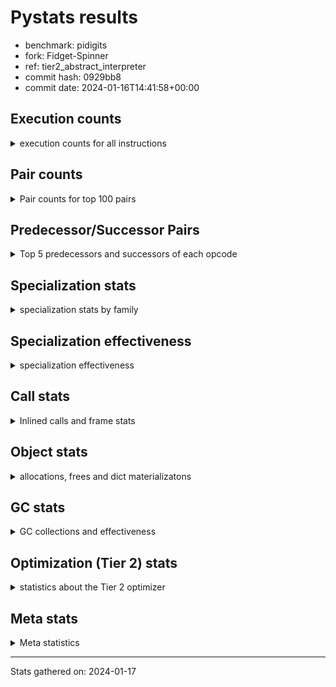 
# Pystats results

- benchmark: pidigits
- fork: Fidget-Spinner
- ref: tier2_abstract_interpreter
- commit hash: 0929bb8
- commit date: 2024-01-16T14:41:58+00:00

## Execution counts

<details>
<summary> execution counts for all instructions </summary>

|Name | Count | Self | Cumulative | Miss ratio | 
|---|---:|---:|---:|---:|
| LOAD_CONST | 3,296,560 | 20.5% | 20.5% |  |
| LOAD_FAST | 2,406,000 | 15.0% | 35.5% |  |
| BINARY_OP_MULTIPLY_INT | 2,350,880 | 14.6% | 50.1% |  |
| BINARY_OP_ADD_INT | 1,548,100 | 9.6% | 59.8% |  |
| LOAD_FAST_LOAD_FAST | 1,129,520 | 7.0% | 66.8% |  |
| RESUME_CHECK | 853,840 | 5.3% | 72.1% |  |
| BUILD_TUPLE | 851,520 | 5.3% | 77.4% |  |
| RETURN_VALUE | 694,000 | 4.3% | 81.7% |  |
| INTERPRETER_EXIT | 690,880 | 4.3% | 86.0% |  |
| STORE_FAST_STORE_FAST | 647,360 | 4.0% | 90.1% |  |
| UNPACK_SEQUENCE_TUPLE | 323,620 | 2.0% | 92.1% |  |
| ENTER_EXECUTOR | 294,840 | 1.8% | 93.9% |  |
| LOAD_GLOBAL_MODULE | 163,200 | 1.0% | 94.9% |  |
| CALL_PY_EXACT_ARGS | 162,960 | 1.0% | 95.9% |  |
| STORE_FAST | 162,320 | 1.0% | 96.9% |  |
| POP_JUMP_IF_FALSE | 160,980 | 1.0% | 97.9% |  |
| POP_TOP | 160,160 | 1.0% | 98.9% |  |
| YIELD_VALUE | 160,000 | 1.0% | 99.9% |  |
| BINARY_OP | 3,140 | 0.0% | 100.0% |  |
| COMPARE_OP_INT | 1,140 | 0.0% | 100.0% |  |
| CALL | 1,040 | 0.0% | 100.0% |  |
| LOAD_GLOBAL_BUILTIN | 820 | 0.0% | 100.0% |  |
| CALL_BUILTIN_FAST | 700 | 0.0% | 100.0% |  |
| JUMP_BACKWARD | 680 | 0.0% | 100.0% |  |
| LOAD_GLOBAL | 600 | 0.0% | 100.0% |  |
| PUSH_NULL | 400 | 0.0% | 100.0% |  |
| NOP | 160 | 0.0% | 100.0% |  |
| LOAD_DEREF | 160 | 0.0% | 100.0% |  |
| RESUME | 160 | 0.0% | 100.0% |  |
| COMPARE_OP | 120 | 0.0% | 100.0% |  |
| UNPACK_SEQUENCE | 120 | 0.0% | 100.0% |  |
| CALL_BUILTIN_CLASS | 120 | 0.0% | 100.0% |  |
| LOAD_ATTR_MODULE | 120 | 0.0% | 100.0% |  |
| MAKE_FUNCTION | 80 | 0.0% | 100.0% |  |
| RETURN_GENERATOR | 80 | 0.0% | 100.0% |  |
| CALL_FUNCTION_EX | 80 | 0.0% | 100.0% |  |
| COPY_FREE_VARS | 80 | 0.0% | 100.0% |  |
| LOAD_ATTR | 80 | 0.0% | 100.0% |  |
| BINARY_OP_SUBTRACT_FLOAT | 60 | 0.0% | 100.0% |  |


</details>

## Pair counts

<details>
<summary> Pair counts for top 100 pairs </summary>

|Pair | Count | Self | Cumulative | 
|---|---:|---:|---:|
| LOAD_CONST LOAD_FAST | 1,221,600 | 7.6% | 7.6% |
| BINARY_OP_MULTIPLY_INT LOAD_CONST | 1,221,540 | 7.6% | 15.2% |
| LOAD_FAST BINARY_OP_MULTIPLY_INT | 1,221,480 | 7.6% | 22.8% |
| LOAD_FAST_LOAD_FAST BINARY_OP_MULTIPLY_INT | 1,129,160 | 7.0% | 29.8% |
| LOAD_CONST BINARY_OP_ADD_INT | 1,061,520 | 6.6% | 36.4% |
| LOAD_CONST LOAD_CONST | 850,800 | 5.3% | 41.7% |
| RESUME_CHECK LOAD_FAST | 693,700 | 4.3% | 46.1% |
| BUILD_TUPLE RETURN_VALUE | 691,520 | 4.3% | 50.4% |
| BINARY_OP_ADD_INT BUILD_TUPLE | 691,480 | 4.3% | 54.7% |
| CACHE RESUME_CHECK | 690,740 | 4.3% | 59.0% |
| BINARY_OP_MULTIPLY_INT LOAD_FAST_LOAD_FAST | 642,800 | 4.0% | 63.0% |
| LOAD_FAST LOAD_CONST | 533,120 | 3.3% | 66.3% |
| RETURN_VALUE INTERPRETER_EXIT | 530,880 | 3.3% | 69.6% |
| BINARY_OP_ADD_INT LOAD_CONST | 530,780 | 3.3% | 72.9% |
| BINARY_OP_MULTIPLY_INT BINARY_OP_ADD_INT | 482,040 | 3.0% | 75.9% |
| STORE_FAST_STORE_FAST STORE_FAST_STORE_FAST | 323,680 | 2.0% | 77.9% |
| BINARY_OP_ADD_INT LOAD_FAST_LOAD_FAST | 323,620 | 2.0% | 79.9% |
| UNPACK_SEQUENCE_TUPLE STORE_FAST_STORE_FAST | 323,620 | 2.0% | 81.9% |
| LOAD_FAST UNPACK_SEQUENCE_TUPLE | 323,560 | 2.0% | 83.9% |
| STORE_FAST_STORE_FAST LOAD_FAST_LOAD_FAST | 162,960 | 1.0% | 85.0% |
| CALL_PY_EXACT_ARGS RESUME_CHECK | 162,900 | 1.0% | 86.0% |
| RETURN_VALUE STORE_FAST | 161,920 | 1.0% | 87.0% |
| STORE_FAST LOAD_FAST | 161,360 | 1.0% | 88.0% |
| STORE_FAST_STORE_FAST LOAD_FAST | 160,720 | 1.0% | 89.0% |
| POP_JUMP_IF_FALSE LOAD_GLOBAL_MODULE | 160,320 | 1.0% | 90.0% |
| LOAD_GLOBAL_MODULE LOAD_CONST | 160,040 | 1.0% | 91.0% |
| BUILD_TUPLE LOAD_FAST | 160,000 | 1.0% | 92.0% |
| LOAD_CONST BUILD_TUPLE | 160,000 | 1.0% | 93.0% |
| LOAD_FAST YIELD_VALUE | 160,000 | 1.0% | 94.0% |
| YIELD_VALUE INTERPRETER_EXIT | 160,000 | 1.0% | 95.0% |
| LOAD_FAST CALL_PY_EXACT_ARGS | 159,960 | 1.0% | 96.0% |
| RESUME_CHECK POP_TOP | 159,900 | 1.0% | 97.0% |
| ENTER_EXECUTOR POP_JUMP_IF_FALSE | 159,780 | 1.0% | 98.0% |
| POP_TOP ENTER_EXECUTOR | 159,580 | 1.0% | 98.9% |
| ENTER_EXECUTOR ENTER_EXECUTOR | 135,060 | 0.8% | 99.8% |
| BINARY_OP_MULTIPLY_INT LOAD_FAST | 4,440 | 0.0% | 99.8% |
| LOAD_FAST BINARY_OP_ADD_INT | 4,400 | 0.0% | 99.8% |
| LOAD_GLOBAL_MODULE LOAD_FAST | 2,860 | 0.0% | 99.9% |
| BINARY_OP RETURN_VALUE | 2,240 | 0.0% | 99.9% |
| BINARY_OP_ADD_INT BINARY_OP | 2,220 | 0.0% | 99.9% |
| LOAD_CONST CALL_PY_EXACT_ARGS | 2,080 | 0.0% | 99.9% |
| COMPARE_OP_INT POP_JUMP_IF_FALSE | 1,140 | 0.0% | 99.9% |
| RETURN_VALUE COMPARE_OP_INT | 1,040 | 0.0% | 99.9% |
| LOAD_FAST LOAD_GLOBAL_MODULE | 1,040 | 0.0% | 99.9% |
| STORE_FAST LOAD_GLOBAL_MODULE | 720 | 0.0% | 99.9% |
| LOAD_GLOBAL_BUILTIN LOAD_FAST | 700 | 0.0% | 99.9% |
| LOAD_FAST CALL_BUILTIN_FAST | 680 | 0.0% | 99.9% |
| LOAD_FAST LOAD_GLOBAL_BUILTIN | 680 | 0.0% | 99.9% |
| CALL_BUILTIN_FAST CALL_PY_EXACT_ARGS | 680 | 0.0% | 99.9% |
| JUMP_BACKWARD LOAD_GLOBAL_MODULE | 620 | 0.0% | 99.9% |
| LOAD_FAST_LOAD_FAST BINARY_OP | 360 | 0.0% | 99.9% |
| POP_TOP JUMP_BACKWARD | 340 | 0.0% | 99.9% |
| POP_JUMP_IF_FALSE JUMP_BACKWARD | 340 | 0.0% | 100.0% |
| PUSH_NULL CALL | 320 | 0.0% | 100.0% |
| BINARY_OP BINARY_OP_MULTIPLY_INT | 240 | 0.0% | 100.0% |
| LOAD_CONST CALL | 240 | 0.0% | 100.0% |
| LOAD_FAST PUSH_NULL | 240 | 0.0% | 100.0% |
| LOAD_FAST BINARY_OP | 240 | 0.0% | 100.0% |
| LOAD_GLOBAL LOAD_GLOBAL_MODULE | 240 | 0.0% | 100.0% |
| CALL CALL | 220 | 0.0% | 100.0% |
| BINARY_OP BINARY_OP | 180 | 0.0% | 100.0% |
| CALL POP_TOP | 160 | 0.0% | 100.0% |
| CALL CALL_PY_EXACT_ARGS | 160 | 0.0% | 100.0% |
| LOAD_FAST CALL | 160 | 0.0% | 100.0% |
| POP_JUMP_IF_FALSE ENTER_EXECUTOR | 160 | 0.0% | 100.0% |
| BINARY_OP LOAD_FAST_LOAD_FAST | 140 | 0.0% | 100.0% |
| BINARY_OP BINARY_OP_ADD_INT | 140 | 0.0% | 100.0% |
| CALL CALL_BUILTIN_CLASS | 120 | 0.0% | 100.0% |
| LOAD_FAST LOAD_GLOBAL | 120 | 0.0% | 100.0% |
| LOAD_FAST UNPACK_SEQUENCE | 120 | 0.0% | 100.0% |
| LOAD_GLOBAL LOAD_FAST | 120 | 0.0% | 100.0% |
| CALL_BUILTIN_CLASS RETURN_VALUE | 120 | 0.0% | 100.0% |
| CACHE POP_TOP | 80 | 0.0% | 100.0% |
| NOP LOAD_DEREF | 80 | 0.0% | 100.0% |
| POP_TOP NOP | 80 | 0.0% | 100.0% |
| POP_TOP LOAD_FAST | 80 | 0.0% | 100.0% |
| PUSH_NULL LOAD_FAST | 80 | 0.0% | 100.0% |
| RETURN_GENERATOR LOAD_FAST | 80 | 0.0% | 100.0% |
| RETURN_VALUE COMPARE_OP | 80 | 0.0% | 100.0% |
| BINARY_OP LOAD_CONST | 80 | 0.0% | 100.0% |
| CALL LOAD_FAST | 80 | 0.0% | 100.0% |
| CALL STORE_FAST | 80 | 0.0% | 100.0% |
| CALL RESUME_CHECK | 80 | 0.0% | 100.0% |
| CALL_FUNCTION_EX COPY_FREE_VARS | 80 | 0.0% | 100.0% |
| LOAD_CONST MAKE_FUNCTION | 80 | 0.0% | 100.0% |
| LOAD_CONST BINARY_OP | 80 | 0.0% | 100.0% |
| LOAD_CONST STORE_FAST | 80 | 0.0% | 100.0% |
| LOAD_DEREF PUSH_NULL | 80 | 0.0% | 100.0% |
| LOAD_DEREF STORE_FAST | 80 | 0.0% | 100.0% |
| LOAD_FAST RETURN_VALUE | 80 | 0.0% | 100.0% |
| LOAD_FAST CALL_FUNCTION_EX | 80 | 0.0% | 100.0% |
| POP_JUMP_IF_FALSE LOAD_FAST | 80 | 0.0% | 100.0% |
| POP_JUMP_IF_FALSE LOAD_GLOBAL | 80 | 0.0% | 100.0% |
| STORE_FAST NOP | 80 | 0.0% | 100.0% |
| STORE_FAST LOAD_DEREF | 80 | 0.0% | 100.0% |
| STORE_FAST LOAD_GLOBAL | 80 | 0.0% | 100.0% |
| LOAD_GLOBAL_MODULE CALL_PY_EXACT_ARGS | 80 | 0.0% | 100.0% |
| LOAD_GLOBAL_MODULE LOAD_ATTR_MODULE | 80 | 0.0% | 100.0% |
| RESUME_CHECK LOAD_GLOBAL_BUILTIN | 80 | 0.0% | 100.0% |
| CACHE RESUME | 60 | 0.0% | 100.0% |


</details>

## Predecessor/Successor Pairs

<details>
<summary> Top 5 predecessors and successors of each opcode </summary>

### CACHE

<details>
<summary> Successors and predecessors for CACHE </summary>

|Successors | Count | Percentage | 
|---|---:|---:|
| RESUME_CHECK | 690,740 | 100.0% |
| POP_TOP | 80 | 0.0% |
| RESUME | 60 | 0.0% |


</details>

### INTERPRETER_EXIT

<details>
<summary> Successors and predecessors for INTERPRETER_EXIT </summary>

|Predecessors | Count | Percentage | 
|---|---:|---:|
| RETURN_VALUE | 530,880 | 76.8% |
| YIELD_VALUE | 160,000 | 23.2% |


</details>

### MAKE_FUNCTION

<details>
<summary> Successors and predecessors for MAKE_FUNCTION </summary>

|Predecessors | Count | Percentage | 
|---|---:|---:|
| LOAD_CONST | 80 | 100.0% |

|Successors | Count | Percentage | 
|---|---:|---:|
| LOAD_GLOBAL | 40 | 50.0% |
| LOAD_GLOBAL_MODULE | 40 | 50.0% |


</details>

### NOP

<details>
<summary> Successors and predecessors for NOP </summary>

|Predecessors | Count | Percentage | 
|---|---:|---:|
| POP_TOP | 80 | 50.0% |
| STORE_FAST | 80 | 50.0% |

|Successors | Count | Percentage | 
|---|---:|---:|
| LOAD_DEREF | 80 | 50.0% |
| LOAD_GLOBAL_MODULE | 60 | 37.5% |
| LOAD_GLOBAL | 20 | 12.5% |


</details>

### POP_TOP

<details>
<summary> Successors and predecessors for POP_TOP </summary>

|Predecessors | Count | Percentage | 
|---|---:|---:|
| RESUME_CHECK | 159,900 | 99.8% |
| CALL | 160 | 0.1% |
| CACHE | 80 | 0.0% |
| RESUME | 20 | 0.0% |

|Successors | Count | Percentage | 
|---|---:|---:|
| ENTER_EXECUTOR | 159,580 | 99.6% |
| JUMP_BACKWARD | 340 | 0.2% |
| NOP | 80 | 0.0% |
| LOAD_FAST | 80 | 0.0% |
| RESUME_CHECK | 60 | 0.0% |


</details>

### PUSH_NULL

<details>
<summary> Successors and predecessors for PUSH_NULL </summary>

|Predecessors | Count | Percentage | 
|---|---:|---:|
| LOAD_FAST | 240 | 60.0% |
| LOAD_DEREF | 80 | 20.0% |
| LOAD_ATTR_MODULE | 60 | 15.0% |
| LOAD_ATTR | 20 | 5.0% |

|Successors | Count | Percentage | 
|---|---:|---:|
| CALL | 320 | 80.0% |
| LOAD_FAST | 80 | 20.0% |


</details>

### RETURN_GENERATOR

<details>
<summary> Successors and predecessors for RETURN_GENERATOR </summary>

|Predecessors | Count | Percentage | 
|---|---:|---:|
| CALL_PY_EXACT_ARGS | 60 | 75.0% |
| CALL | 20 | 25.0% |

|Successors | Count | Percentage | 
|---|---:|---:|
| LOAD_FAST | 80 | 100.0% |


</details>

### RETURN_VALUE

<details>
<summary> Successors and predecessors for RETURN_VALUE </summary>

|Predecessors | Count | Percentage | 
|---|---:|---:|
| BUILD_TUPLE | 691,520 | 99.6% |
| BINARY_OP | 2,240 | 0.3% |
| CALL_BUILTIN_CLASS | 120 | 0.0% |
| LOAD_FAST | 80 | 0.0% |
| CALL | 40 | 0.0% |

|Successors | Count | Percentage | 
|---|---:|---:|
| INTERPRETER_EXIT | 530,880 | 76.5% |
| STORE_FAST | 161,920 | 23.3% |
| COMPARE_OP_INT | 1,040 | 0.1% |
| COMPARE_OP | 80 | 0.0% |
| LOAD_GLOBAL | 40 | 0.0% |


</details>

### BINARY_OP

<details>
<summary> Successors and predecessors for BINARY_OP </summary>

|Predecessors | Count | Percentage | 
|---|---:|---:|
| BINARY_OP_ADD_INT | 2,220 | 70.7% |
| LOAD_FAST_LOAD_FAST | 360 | 11.5% |
| LOAD_FAST | 240 | 7.6% |
| BINARY_OP | 180 | 5.7% |
| LOAD_CONST | 80 | 2.5% |

|Successors | Count | Percentage | 
|---|---:|---:|
| RETURN_VALUE | 2,240 | 71.3% |
| BINARY_OP_MULTIPLY_INT | 240 | 7.6% |
| BINARY_OP | 180 | 5.7% |
| LOAD_FAST_LOAD_FAST | 140 | 4.5% |
| BINARY_OP_ADD_INT | 140 | 4.5% |


</details>

### BUILD_TUPLE

<details>
<summary> Successors and predecessors for BUILD_TUPLE </summary>

|Predecessors | Count | Percentage | 
|---|---:|---:|
| BINARY_OP_ADD_INT | 691,480 | 81.2% |
| LOAD_CONST | 160,000 | 18.8% |
| BINARY_OP | 40 | 0.0% |

|Successors | Count | Percentage | 
|---|---:|---:|
| RETURN_VALUE | 691,520 | 81.2% |
| LOAD_FAST | 160,000 | 18.8% |


</details>

### CALL

<details>
<summary> Successors and predecessors for CALL </summary>

|Predecessors | Count | Percentage | 
|---|---:|---:|
| PUSH_NULL | 320 | 30.8% |
| LOAD_CONST | 240 | 23.1% |
| CALL | 220 | 21.2% |
| LOAD_FAST | 160 | 15.4% |
| LOAD_GLOBAL | 40 | 3.8% |

|Successors | Count | Percentage | 
|---|---:|---:|
| CALL | 220 | 21.2% |
| POP_TOP | 160 | 15.4% |
| CALL_PY_EXACT_ARGS | 160 | 15.4% |
| CALL_BUILTIN_CLASS | 120 | 11.5% |
| LOAD_FAST | 80 | 7.7% |


</details>

### CALL_FUNCTION_EX

<details>
<summary> Successors and predecessors for CALL_FUNCTION_EX </summary>

|Predecessors | Count | Percentage | 
|---|---:|---:|
| LOAD_FAST | 80 | 100.0% |

|Successors | Count | Percentage | 
|---|---:|---:|
| COPY_FREE_VARS | 80 | 100.0% |


</details>

### COMPARE_OP

<details>
<summary> Successors and predecessors for COMPARE_OP </summary>

|Predecessors | Count | Percentage | 
|---|---:|---:|
| RETURN_VALUE | 80 | 66.7% |
| LOAD_CONST | 40 | 33.3% |

|Successors | Count | Percentage | 
|---|---:|---:|
| POP_JUMP_IF_FALSE | 60 | 50.0% |
| COMPARE_OP_INT | 60 | 50.0% |


</details>

### COPY_FREE_VARS

<details>
<summary> Successors and predecessors for COPY_FREE_VARS </summary>

|Predecessors | Count | Percentage | 
|---|---:|---:|
| CALL_FUNCTION_EX | 80 | 100.0% |

|Successors | Count | Percentage | 
|---|---:|---:|
| RESUME_CHECK | 60 | 75.0% |
| RESUME | 20 | 25.0% |


</details>

### ENTER_EXECUTOR

<details>
<summary> Successors and predecessors for ENTER_EXECUTOR </summary>

|Predecessors | Count | Percentage | 
|---|---:|---:|
| POP_TOP | 159,580 | 54.1% |
| ENTER_EXECUTOR | 135,060 | 45.8% |
| POP_JUMP_IF_FALSE | 160 | 0.1% |
| JUMP_BACKWARD | 40 | 0.0% |

|Successors | Count | Percentage | 
|---|---:|---:|
| POP_JUMP_IF_FALSE | 159,780 | 54.2% |
| ENTER_EXECUTOR | 135,060 | 45.8% |


</details>

### JUMP_BACKWARD

<details>
<summary> Successors and predecessors for JUMP_BACKWARD </summary>

|Predecessors | Count | Percentage | 
|---|---:|---:|
| POP_TOP | 340 | 50.0% |
| POP_JUMP_IF_FALSE | 340 | 50.0% |

|Successors | Count | Percentage | 
|---|---:|---:|
| LOAD_GLOBAL_MODULE | 620 | 91.2% |
| ENTER_EXECUTOR | 40 | 5.9% |
| LOAD_GLOBAL | 20 | 2.9% |


</details>

### LOAD_ATTR

<details>
<summary> Successors and predecessors for LOAD_ATTR </summary>

|Predecessors | Count | Percentage | 
|---|---:|---:|
| LOAD_GLOBAL | 40 | 50.0% |
| LOAD_GLOBAL_MODULE | 40 | 50.0% |

|Successors | Count | Percentage | 
|---|---:|---:|
| LOAD_ATTR_MODULE | 40 | 50.0% |
| PUSH_NULL | 20 | 25.0% |
| STORE_FAST | 20 | 25.0% |


</details>

### LOAD_CONST

<details>
<summary> Successors and predecessors for LOAD_CONST </summary>

|Predecessors | Count | Percentage | 
|---|---:|---:|
| BINARY_OP_MULTIPLY_INT | 1,221,540 | 37.1% |
| LOAD_CONST | 850,800 | 25.8% |
| LOAD_FAST | 533,120 | 16.2% |
| BINARY_OP_ADD_INT | 530,780 | 16.1% |
| LOAD_GLOBAL_MODULE | 160,040 | 4.9% |

|Successors | Count | Percentage | 
|---|---:|---:|
| LOAD_FAST | 1,221,600 | 37.1% |
| BINARY_OP_ADD_INT | 1,061,520 | 32.2% |
| LOAD_CONST | 850,800 | 25.8% |
| BUILD_TUPLE | 160,000 | 4.9% |
| CALL_PY_EXACT_ARGS | 2,080 | 0.1% |


</details>

### LOAD_DEREF

<details>
<summary> Successors and predecessors for LOAD_DEREF </summary>

|Predecessors | Count | Percentage | 
|---|---:|---:|
| NOP | 80 | 50.0% |
| STORE_FAST | 80 | 50.0% |

|Successors | Count | Percentage | 
|---|---:|---:|
| PUSH_NULL | 80 | 50.0% |
| STORE_FAST | 80 | 50.0% |


</details>

### LOAD_FAST

<details>
<summary> Successors and predecessors for LOAD_FAST </summary>

|Predecessors | Count | Percentage | 
|---|---:|---:|
| LOAD_CONST | 1,221,600 | 50.8% |
| RESUME_CHECK | 693,700 | 28.8% |
| STORE_FAST | 161,360 | 6.7% |
| STORE_FAST_STORE_FAST | 160,720 | 6.7% |
| BUILD_TUPLE | 160,000 | 6.7% |

|Successors | Count | Percentage | 
|---|---:|---:|
| BINARY_OP_MULTIPLY_INT | 1,221,480 | 50.8% |
| LOAD_CONST | 533,120 | 22.2% |
| UNPACK_SEQUENCE_TUPLE | 323,560 | 13.4% |
| YIELD_VALUE | 160,000 | 6.7% |
| CALL_PY_EXACT_ARGS | 159,960 | 6.6% |


</details>

### LOAD_FAST_LOAD_FAST

<details>
<summary> Successors and predecessors for LOAD_FAST_LOAD_FAST </summary>

|Predecessors | Count | Percentage | 
|---|---:|---:|
| BINARY_OP_MULTIPLY_INT | 642,800 | 56.9% |
| BINARY_OP_ADD_INT | 323,620 | 28.7% |
| STORE_FAST_STORE_FAST | 162,960 | 14.4% |
| BINARY_OP | 140 | 0.0% |

|Successors | Count | Percentage | 
|---|---:|---:|
| BINARY_OP_MULTIPLY_INT | 1,129,160 | 100.0% |
| BINARY_OP | 360 | 0.0% |


</details>

### LOAD_GLOBAL

<details>
<summary> Successors and predecessors for LOAD_GLOBAL </summary>

|Predecessors | Count | Percentage | 
|---|---:|---:|
| LOAD_FAST | 120 | 20.0% |
| POP_JUMP_IF_FALSE | 80 | 13.3% |
| STORE_FAST | 80 | 13.3% |
| RESUME | 60 | 10.0% |
| RESUME_CHECK | 60 | 10.0% |

|Successors | Count | Percentage | 
|---|---:|---:|
| LOAD_GLOBAL_MODULE | 240 | 40.0% |
| LOAD_FAST | 120 | 20.0% |
| LOAD_CONST | 60 | 10.0% |
| LOAD_GLOBAL_BUILTIN | 60 | 10.0% |
| CALL | 40 | 6.7% |


</details>

### POP_JUMP_IF_FALSE

<details>
<summary> Successors and predecessors for POP_JUMP_IF_FALSE </summary>

|Predecessors | Count | Percentage | 
|---|---:|---:|
| ENTER_EXECUTOR | 159,780 | 99.3% |
| COMPARE_OP_INT | 1,140 | 0.7% |
| COMPARE_OP | 60 | 0.0% |

|Successors | Count | Percentage | 
|---|---:|---:|
| LOAD_GLOBAL_MODULE | 160,320 | 99.6% |
| JUMP_BACKWARD | 340 | 0.2% |
| ENTER_EXECUTOR | 160 | 0.1% |
| LOAD_FAST | 80 | 0.0% |
| LOAD_GLOBAL | 80 | 0.0% |


</details>

### STORE_FAST

<details>
<summary> Successors and predecessors for STORE_FAST </summary>

|Predecessors | Count | Percentage | 
|---|---:|---:|
| RETURN_VALUE | 161,920 | 99.8% |
| CALL | 80 | 0.0% |
| LOAD_CONST | 80 | 0.0% |
| LOAD_DEREF | 80 | 0.0% |
| BINARY_OP_SUBTRACT_FLOAT | 60 | 0.0% |

|Successors | Count | Percentage | 
|---|---:|---:|
| LOAD_FAST | 161,360 | 99.4% |
| LOAD_GLOBAL_MODULE | 720 | 0.4% |
| NOP | 80 | 0.0% |
| LOAD_DEREF | 80 | 0.0% |
| LOAD_GLOBAL | 80 | 0.0% |


</details>

### STORE_FAST_STORE_FAST

<details>
<summary> Successors and predecessors for STORE_FAST_STORE_FAST </summary>

|Predecessors | Count | Percentage | 
|---|---:|---:|
| STORE_FAST_STORE_FAST | 323,680 | 50.0% |
| UNPACK_SEQUENCE_TUPLE | 323,620 | 50.0% |
| UNPACK_SEQUENCE | 60 | 0.0% |

|Successors | Count | Percentage | 
|---|---:|---:|
| STORE_FAST_STORE_FAST | 323,680 | 50.0% |
| LOAD_FAST_LOAD_FAST | 162,960 | 25.2% |
| LOAD_FAST | 160,720 | 24.8% |


</details>

### UNPACK_SEQUENCE

<details>
<summary> Successors and predecessors for UNPACK_SEQUENCE </summary>

|Predecessors | Count | Percentage | 
|---|---:|---:|
| LOAD_FAST | 120 | 100.0% |

|Successors | Count | Percentage | 
|---|---:|---:|
| STORE_FAST_STORE_FAST | 60 | 50.0% |
| UNPACK_SEQUENCE_TUPLE | 60 | 50.0% |


</details>

### YIELD_VALUE

<details>
<summary> Successors and predecessors for YIELD_VALUE </summary>

|Predecessors | Count | Percentage | 
|---|---:|---:|
| LOAD_FAST | 160,000 | 100.0% |

|Successors | Count | Percentage | 
|---|---:|---:|
| INTERPRETER_EXIT | 160,000 | 100.0% |


</details>

### RESUME

<details>
<summary> Successors and predecessors for RESUME </summary>

|Predecessors | Count | Percentage | 
|---|---:|---:|
| CACHE | 60 | 37.5% |
| CALL | 60 | 37.5% |
| POP_TOP | 20 | 12.5% |
| COPY_FREE_VARS | 20 | 12.5% |

|Successors | Count | Percentage | 
|---|---:|---:|
| LOAD_FAST | 60 | 37.5% |
| LOAD_GLOBAL | 60 | 37.5% |
| POP_TOP | 20 | 12.5% |
| LOAD_CONST | 20 | 12.5% |


</details>

### BINARY_OP_ADD_INT

<details>
<summary> Successors and predecessors for BINARY_OP_ADD_INT </summary>

|Predecessors | Count | Percentage | 
|---|---:|---:|
| LOAD_CONST | 1,061,520 | 68.6% |
| BINARY_OP_MULTIPLY_INT | 482,040 | 31.1% |
| LOAD_FAST | 4,400 | 0.3% |
| BINARY_OP | 140 | 0.0% |

|Successors | Count | Percentage | 
|---|---:|---:|
| BUILD_TUPLE | 691,480 | 44.7% |
| LOAD_CONST | 530,780 | 34.3% |
| LOAD_FAST_LOAD_FAST | 323,620 | 20.9% |
| BINARY_OP | 2,220 | 0.1% |


</details>

### BINARY_OP_MULTIPLY_INT

<details>
<summary> Successors and predecessors for BINARY_OP_MULTIPLY_INT </summary>

|Predecessors | Count | Percentage | 
|---|---:|---:|
| LOAD_FAST | 1,221,480 | 52.0% |
| LOAD_FAST_LOAD_FAST | 1,129,160 | 48.0% |
| BINARY_OP | 240 | 0.0% |

|Successors | Count | Percentage | 
|---|---:|---:|
| LOAD_CONST | 1,221,540 | 52.0% |
| LOAD_FAST_LOAD_FAST | 642,800 | 27.3% |
| BINARY_OP_ADD_INT | 482,040 | 20.5% |
| LOAD_FAST | 4,440 | 0.2% |
| BINARY_OP | 60 | 0.0% |


</details>

### BINARY_OP_SUBTRACT_FLOAT

<details>
<summary> Successors and predecessors for BINARY_OP_SUBTRACT_FLOAT </summary>

|Predecessors | Count | Percentage | 
|---|---:|---:|
| LOAD_FAST | 40 | 66.7% |
| BINARY_OP | 20 | 33.3% |

|Successors | Count | Percentage | 
|---|---:|---:|
| STORE_FAST | 60 | 100.0% |


</details>

### CALL_BUILTIN_CLASS

<details>
<summary> Successors and predecessors for CALL_BUILTIN_CLASS </summary>

|Predecessors | Count | Percentage | 
|---|---:|---:|
| CALL | 120 | 100.0% |

|Successors | Count | Percentage | 
|---|---:|---:|
| RETURN_VALUE | 120 | 100.0% |


</details>

### CALL_BUILTIN_FAST

<details>
<summary> Successors and predecessors for CALL_BUILTIN_FAST </summary>

|Predecessors | Count | Percentage | 
|---|---:|---:|
| LOAD_FAST | 680 | 97.1% |
| CALL | 20 | 2.9% |

|Successors | Count | Percentage | 
|---|---:|---:|
| CALL_PY_EXACT_ARGS | 680 | 97.1% |
| CALL | 20 | 2.9% |


</details>

### CALL_PY_EXACT_ARGS

<details>
<summary> Successors and predecessors for CALL_PY_EXACT_ARGS </summary>

|Predecessors | Count | Percentage | 
|---|---:|---:|
| LOAD_FAST | 159,960 | 98.2% |
| LOAD_CONST | 2,080 | 1.3% |
| CALL_BUILTIN_FAST | 680 | 0.4% |
| CALL | 160 | 0.1% |
| LOAD_GLOBAL_MODULE | 80 | 0.0% |

|Successors | Count | Percentage | 
|---|---:|---:|
| RESUME_CHECK | 162,900 | 100.0% |
| RETURN_GENERATOR | 60 | 0.0% |


</details>

### COMPARE_OP_INT

<details>
<summary> Successors and predecessors for COMPARE_OP_INT </summary>

|Predecessors | Count | Percentage | 
|---|---:|---:|
| RETURN_VALUE | 1,040 | 91.2% |
| COMPARE_OP | 60 | 5.3% |
| LOAD_CONST | 40 | 3.5% |

|Successors | Count | Percentage | 
|---|---:|---:|
| POP_JUMP_IF_FALSE | 1,140 | 100.0% |


</details>

### LOAD_ATTR_MODULE

<details>
<summary> Successors and predecessors for LOAD_ATTR_MODULE </summary>

|Predecessors | Count | Percentage | 
|---|---:|---:|
| LOAD_GLOBAL_MODULE | 80 | 66.7% |
| LOAD_ATTR | 40 | 33.3% |

|Successors | Count | Percentage | 
|---|---:|---:|
| PUSH_NULL | 60 | 50.0% |
| STORE_FAST | 60 | 50.0% |


</details>

### LOAD_GLOBAL_BUILTIN

<details>
<summary> Successors and predecessors for LOAD_GLOBAL_BUILTIN </summary>

|Predecessors | Count | Percentage | 
|---|---:|---:|
| LOAD_FAST | 680 | 82.9% |
| RESUME_CHECK | 80 | 9.8% |
| LOAD_GLOBAL | 60 | 7.3% |

|Successors | Count | Percentage | 
|---|---:|---:|
| LOAD_FAST | 700 | 85.4% |
| LOAD_CONST | 60 | 7.3% |
| LOAD_GLOBAL_MODULE | 40 | 4.9% |
| LOAD_GLOBAL | 20 | 2.4% |


</details>

### LOAD_GLOBAL_MODULE

<details>
<summary> Successors and predecessors for LOAD_GLOBAL_MODULE </summary>

|Predecessors | Count | Percentage | 
|---|---:|---:|
| POP_JUMP_IF_FALSE | 160,320 | 98.2% |
| LOAD_FAST | 1,040 | 0.6% |
| STORE_FAST | 720 | 0.4% |
| JUMP_BACKWARD | 620 | 0.4% |
| LOAD_GLOBAL | 240 | 0.1% |

|Successors | Count | Percentage | 
|---|---:|---:|
| LOAD_CONST | 160,040 | 98.1% |
| LOAD_FAST | 2,860 | 1.8% |
| CALL_PY_EXACT_ARGS | 80 | 0.0% |
| LOAD_ATTR_MODULE | 80 | 0.0% |
| CALL | 40 | 0.0% |


</details>

### RESUME_CHECK

<details>
<summary> Successors and predecessors for RESUME_CHECK </summary>

|Predecessors | Count | Percentage | 
|---|---:|---:|
| CACHE | 690,740 | 80.9% |
| CALL_PY_EXACT_ARGS | 162,900 | 19.1% |
| CALL | 80 | 0.0% |
| POP_TOP | 60 | 0.0% |
| COPY_FREE_VARS | 60 | 0.0% |

|Successors | Count | Percentage | 
|---|---:|---:|
| LOAD_FAST | 693,700 | 81.2% |
| POP_TOP | 159,900 | 18.7% |
| LOAD_GLOBAL_BUILTIN | 80 | 0.0% |
| LOAD_CONST | 60 | 0.0% |
| LOAD_GLOBAL | 60 | 0.0% |


</details>

### UNPACK_SEQUENCE_TUPLE

<details>
<summary> Successors and predecessors for UNPACK_SEQUENCE_TUPLE </summary>

|Predecessors | Count | Percentage | 
|---|---:|---:|
| LOAD_FAST | 323,560 | 100.0% |
| UNPACK_SEQUENCE | 60 | 0.0% |

|Successors | Count | Percentage | 
|---|---:|---:|
| STORE_FAST_STORE_FAST | 323,620 | 100.0% |


</details>


</details>

## Specialization stats

<details>
<summary> specialization stats by family </summary>

### BINARY_OP

<details>
<summary> specialization stats for BINARY_OP family </summary>

|Kind | Count | Ratio | 
|---|---:|---:|
|     deferred | 2,640 | 0.1% |
|          hit | 3,899,040 | 99.9% |

| | Count | Ratio | 
|---|---:|---:|
| Success | 400 | 80.0% |
| Failure | 100 | 20.0% |

|Failure kind | Count | Ratio | 
|---|---:|---:|
| floor divide | 100 | 100.0% |


</details>

### CALL

<details>
<summary> specialization stats for CALL family </summary>

|Kind | Count | Ratio | 
|---|---:|---:|
|     deferred | 700 | 0.4% |
|          hit | 163,780 | 99.4% |

| | Count | Ratio | 
|---|---:|---:|
| Success | 220 | 64.7% |
| Failure | 120 | 35.3% |

|Failure kind | Count | Ratio | 
|---|---:|---:|
| cfunc noargs | 60 | 50.0% |
| class no vectorcall | 40 | 33.3% |
| other | 20 | 16.7% |


</details>

### COMPARE_OP

<details>
<summary> specialization stats for COMPARE_OP family </summary>

|Kind | Count | Ratio | 
|---|---:|---:|
|     deferred | 60 | 4.8% |
|          hit | 1,140 | 90.5% |

| | Count | Ratio | 
|---|---:|---:|
| Success | 60 | 100.0% |
| Failure | 0 | 0.0% |


</details>

### LOAD_ATTR

<details>
<summary> specialization stats for LOAD_ATTR family </summary>

|Kind | Count | Ratio | 
|---|---:|---:|
|     deferred | 40 | 20.0% |
|          hit | 120 | 60.0% |

| | Count | Ratio | 
|---|---:|---:|
| Success | 40 | 100.0% |
| Failure | 0 | 0.0% |


</details>

### LOAD_GLOBAL

<details>
<summary> specialization stats for LOAD_GLOBAL family </summary>

|Kind | Count | Ratio | 
|---|---:|---:|
|     deferred | 300 | 0.2% |
|          hit | 164,020 | 99.6% |

| | Count | Ratio | 
|---|---:|---:|
| Success | 300 | 100.0% |
| Failure | 0 | 0.0% |


</details>

### POP_JUMP_IF_FALSE

<details>
<summary> specialization stats for POP_JUMP_IF_FALSE family </summary>


</details>

### UNPACK_SEQUENCE

<details>
<summary> specialization stats for UNPACK_SEQUENCE family </summary>

|Kind | Count | Ratio | 
|---|---:|---:|
|     deferred | 60 | 0.0% |
|          hit | 323,620 | 100.0% |

| | Count | Ratio | 
|---|---:|---:|
| Success | 60 | 100.0% |
| Failure | 0 | 0.0% |


</details>


</details>

## Specialization effectiveness

<details>
<summary> specialization effectiveness </summary>

|Instructions | Count | Ratio | 
|---|---:|---:|
| Basic | 10,495,040 | 65.3% |
| Not specialized | 166,080 | 1.0% |
| Specialized hits | 5,405,560 | 33.6% |
| Specialized misses | 0 | 0.0% |

### Deferred by instruction

<details>
<summary> deferred by instruction </summary>

|Name | Count | Ratio | 
|---|---:|---:|
| BINARY_OP | 2,640 | 69.5% |
| CALL | 700 | 18.4% |
| LOAD_GLOBAL | 300 | 7.9% |
| COMPARE_OP | 60 | 1.6% |
| UNPACK_SEQUENCE | 60 | 1.6% |
| LOAD_ATTR | 40 | 1.1% |
| BINARY_SLICE | 0 | 0.0% |
| STORE_SLICE | 0 | 0.0% |
| CACHE | 0 | 0.0% |
| BINARY_SUBSCR | 0 | 0.0% |


</details>

### Misses by instruction

<details>
<summary> misses by instruction </summary>


</details>


</details>

## Call stats

<details>
<summary> Inlined calls and frame stats </summary>

| | Count | Ratio | 
|---|---:|---:|
| Calls to PyEval_EvalDefault | 690,880 | 80.9% |
| Calls to Python functions inlined | 163,200 | 19.1% |
| Calls via PyEval_EvalFrame (total) | 690,880 | 80.9% |
| Calls via PyEval_EvalFrame (vector) | 530,880 | 62.2% |
| Calls via PyEval_EvalFrame (generator) | 160,000 | 18.7% |
| Calls via PyEval_EvalFrame (legacy) | 0 | 0.0% |
| Calls via PyEval_EvalFrame (function vectorcall) | 530,880 | 62.2% |
| Calls via PyEval_EvalFrame (build class) | 0 | 0.0% |
| Calls via PyEval_EvalFrame (slot) | 0 | 0.0% |
| Calls via PyEval_EvalFrame (function ex) | 80 | 0.0% |
| Calls via PyEval_EvalFrame (api) | 0 | 0.0% |
| Calls via PyEval_EvalFrame (method) | 0 | 0.0% |
| Frame objects created | 0 | 0.0% |
| Frames pushed | 2,072,400 | 242.6% |


</details>

## Object stats

<details>
<summary> allocations, frees and dict materializatons </summary>

| | Count | Ratio | 
|---|---:|---:|
| Allocations from freelist | 1,382,000 | 8.5% |
| Frees to freelist | 1,382,020 |  |
| Allocations | 14,857,240 | 91.5% |
| Allocations to 512 bytes | 4,729,440 | 29.1% |
| Allocations to 4 kbytes | 3,817,140 | 23.5% |
| Allocations over 4 kbytes | 6,310,660 | 38.9% |
| Frees | 14,856,900 |  |
| New values | 0 |  |
| Interpreter increfs | 32,531,680 | 99.7% |
| Interpreter decrefs | 40,649,160 | 83.2% |
| Increfs | 101,960 | 0.3% |
| Decrefs | 8,223,042 | 16.8% |
| Materialize dict (on request) | 0 |  |
| Materialize dict (new key) | 0 |  |
| Materialize dict (too big) | 0 |  |
| Materialize dict (str subclass) | 0 |  |
| Dematerialize dict | 0 |  |
| Method cache hits | 20 |  |
| Method cache misses | 20 |  |
| Method cache collisions | 40 |  |
| Method cache dunder hits | 60 |  |
| Method cache dunder misses | 20 |  |


</details>

## GC stats

<details>
<summary> GC collections and effectiveness </summary>

|Generation | Collections | Objects collected | Object visits | 
|---:|---:|---:|---:|
| 0 | 0 | 0 | 0 |
| 1 | 0 | 0 | 0 |
| 2 | 0 | 0 | 0 |


</details>

## Optimization (Tier 2) stats

<details>
<summary> statistics about the Tier 2 optimizer </summary>

| | Count | Ratio | 
|---|---:|---:|
| Optimization attempts | 40 |  |
| Traces created | 40 | 100.0% |
| Trace stack overflow | 0 | 0.0% |
| Trace stack underflow | 0 | 0.0% |
| Trace too long | 0 | 0.0% |
| Trace too short | 0 | 0.0% |
| Inner loop found | 20 | 50.0% |
| Recursive call | 0 | 0.0% |
| Low confidence | 0 | 0.0% |
| Traces executed | 294,840 |  |
| Uops executed | 104,332,620 | 353.86 |

### Trace length histogram

<details>
<summary> trace length histogram </summary>

|Range | Count | Ratio | 
|---|---:|---:|
| <= 1 | 0 | 0.0% |
| <= 2 | 0 | 0.0% |
| <= 4 | 0 | 0.0% |
| <= 8 | 0 | 0.0% |
| <= 16 | 0 | 0.0% |
| <= 32 | 0 | 0.0% |
| <= 64 | 0 | 0.0% |
| <= 128 | 0 | 0.0% |
| <= 256 | 0 | 0.0% |
| <= 512 | 40 | 100.0% |


</details>

### Optimized trace length histogram

<details>
<summary> optimized trace length histogram </summary>

|Range | Count | Ratio | 
|---|---:|---:|
| <= 1 | 0 | 0.0% |
| <= 2 | 0 | 0.0% |
| <= 4 | 0 | 0.0% |
| <= 8 | 0 | 0.0% |
| <= 16 | 0 | 0.0% |
| <= 32 | 0 | 0.0% |
| <= 64 | 0 | 0.0% |
| <= 128 | 0 | 0.0% |
| <= 256 | 20 | 50.0% |
| <= 512 | 20 | 50.0% |


</details>

### Trace run length histogram

<details>
<summary> trace run length histogram </summary>

|Range | Count | Ratio | 
|---|---:|---:|
| <= 1 | 0 | 0.0% |
| <= 2 | 0 | 0.0% |
| <= 4 | 0 | 0.0% |
| <= 8 | 0 | 0.0% |
| <= 16 | 0 | 0.0% |
| <= 32 | 0 | 0.0% |
| <= 64 | 0 | 0.0% |
| <= 128 | 14,800 | 5.0% |
| <= 256 | 23,420 | 7.9% |
| <= 512 | 221,760 | 75.2% |
| <= 1,024 | 31,020 | 10.5% |
| <= 2,048 | 3,680 | 1.2% |
| <= 4,096 | 160 | 0.1% |


</details>

### Uop execution stats

<details>
<summary> uop execution stats </summary>

|Name | Count | Self | Cumulative | Miss ratio | 
|---|---:|---:|---:|---:|
| LOAD_FAST | 21,266,000 | 20.4% | 20.4% |  |
| _SET_IP | 17,766,320 | 17.0% | 37.4% |  |
| STORE_FAST | 10,977,840 | 10.5% | 47.9% |  |
| _GUARD_BOTH_INT | 9,228,000 | 8.8% | 56.8% |  |
| _BINARY_OP_MULTIPLY_INT | 6,469,280 | 6.2% | 63.0% |  |
| _CHECK_VALIDITY | 5,568,720 | 5.3% | 68.3% |  |
| _BINARY_OP_ADD_INT | 4,348,960 | 4.2% | 72.5% |  |
| UNPACK_SEQUENCE_TUPLE | 2,439,520 | 2.3% | 74.8% |  |
| _GUARD_GLOBALS_VERSION | 2,439,520 | 2.3% | 77.2% |  |
| RESUME_CHECK | 1,909,440 | 1.8% | 79.0% |  |
| _POP_FRAME | 1,909,440 | 1.8% | 80.8% |  |
| _LOAD_GLOBAL_MODULE | 1,909,440 | 1.8% | 82.7% |  |
| _CHECK_PEP_523 | 1,909,440 | 1.8% | 84.5% |  |
| _CHECK_FUNCTION_EXACT_ARGS | 1,909,440 | 1.8% | 86.3% |  |
| _CHECK_STACK_SPACE | 1,909,440 | 1.8% | 88.1% |  |
| _INIT_CALL_PY_EXACT_ARGS | 1,909,440 | 1.8% | 90.0% |  |
| _PUSH_FRAME | 1,909,440 | 1.8% | 91.8% |  |
| _SAVE_RETURN_OFFSET | 1,909,440 | 1.8% | 93.6% |  |
| _BINARY_OP | 1,379,360 | 1.3% | 95.0% |  |
| _LOAD_CONST_INLINE | 1,379,360 | 1.3% | 96.3% |  |
| _GUARD_IS_TRUE_POP | 689,680 | 0.7% | 96.9% | 23.2% |
| COMPARE_OP_INT | 689,680 | 0.7% | 97.6% |  |
| BUILD_TUPLE | 530,080 | 0.5% | 98.1% |  |
| CALL_BUILTIN_FAST | 530,080 | 0.5% | 98.6% |  |
| _GUARD_BUILTINS_VERSION | 530,080 | 0.5% | 99.1% |  |
| _LOAD_GLOBAL_BUILTINS | 530,080 | 0.5% | 99.6% |  |
| _JUMP_TO_TOP | 250,040 | 0.2% | 99.9% |  |
| _EXIT_TRACE | 135,060 | 0.1% | 100.0% | 100.0% |


</details>

### Unsupported opcodes

<details>
<summary> unsupported opcodes </summary>


</details>


</details>

## Meta stats

<details>
<summary> Meta statistics </summary>

| | Count | 
|---|---:|
| Number of data files | 20 |


</details>

---
Stats gathered on: 2024-01-17
